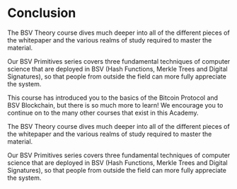 # Conclusion

The BSV Theory course dives much deeper into all of the different pieces of the whitepaper and the various realms of study required to master the material.

Our BSV Primitives series covers three fundamental techniques of computer science that are deployed in BSV (Hash Functions, Merkle Trees and Digital Signatures), so that people from outside the field can more fully appreciate the system.

This course has introduced you to the basics of the Bitcoin Protocol and BSV Blockchain, but there is so much more to learn! We encourage you to continue on to the many other courses that exist in this Academy.

The BSV Theory course dives much deeper into all of the different pieces of the whitepaper and the various realms of study required to master the material.

Our BSV Primitives series covers three fundamental techniques of computer science that are deployed in BSV (Hash Functions, Merkle Trees and Digital Signatures), so that people from outside the field can more fully appreciate the system.
